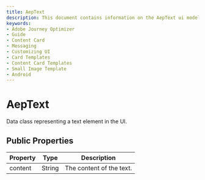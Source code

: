 ```yaml
---
title: AepText
description: This document contains information on the AepText ui model.
keywords:
- Adobe Journey Optimizer
- Guide
- Content Card
- Messaging
- Customizing UI
- Card Templates
- Content Card Templates
- Small Image Template
- Android
---
```


# AepText

Data class representing a text element in the UI.

## Public Properties

| Property | Type | Description |
| --- | --- | --- |
| content | String | The content of the text. |
